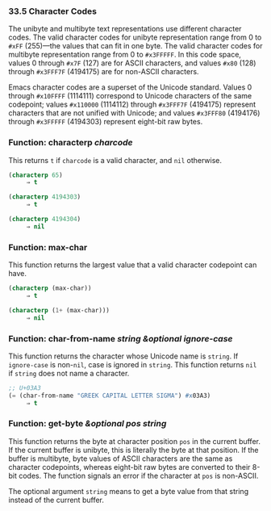 

### 33.5 Character Codes

The unibyte and multibyte text representations use different character codes. The valid character codes for unibyte representation range from 0 to `#xFF` (255)—the values that can fit in one byte. The valid character codes for multibyte representation range from 0 to `#x3FFFFF`. In this code space, values 0 through `#x7F` (127) are for ASCII characters, and values `#x80` (128) through `#x3FFF7F` (4194175) are for non-ASCII characters.

Emacs character codes are a superset of the Unicode standard. Values 0 through `#x10FFFF` (1114111) correspond to Unicode characters of the same codepoint; values `#x110000` (1114112) through `#x3FFF7F` (4194175) represent characters that are not unified with Unicode; and values `#x3FFF80` (4194176) through `#x3FFFFF` (4194303) represent eight-bit raw bytes.

### Function: **characterp** *charcode*

This returns `t` if `charcode` is a valid character, and `nil` otherwise.

```lisp
(characterp 65)
     ⇒ t
```

```lisp
(characterp 4194303)
     ⇒ t
```

```lisp
(characterp 4194304)
     ⇒ nil
```

### Function: **max-char**

This function returns the largest value that a valid character codepoint can have.

```lisp
(characterp (max-char))
     ⇒ t
```

```lisp
(characterp (1+ (max-char)))
     ⇒ nil
```

### Function: **char-from-name** *string \&optional ignore-case*

This function returns the character whose Unicode name is `string`. If `ignore-case` is non-`nil`, case is ignored in `string`. This function returns `nil` if `string` does not name a character.

```lisp
;; U+03A3
(= (char-from-name "GREEK CAPITAL LETTER SIGMA") #x03A3)
     ⇒ t
```

### Function: **get-byte** *\&optional pos string*

This function returns the byte at character position `pos` in the current buffer. If the current buffer is unibyte, this is literally the byte at that position. If the buffer is multibyte, byte values of ASCII characters are the same as character codepoints, whereas eight-bit raw bytes are converted to their 8-bit codes. The function signals an error if the character at `pos` is non-ASCII.

The optional argument `string` means to get a byte value from that string instead of the current buffer.
